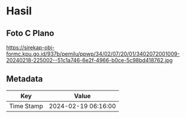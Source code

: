 # Hasil

## Foto C Plano

https://sirekap-obj-formc.kpu.go.id/937b/pemilu/ppwp/34/02/07/20/01/3402072001009-20240218-225002--51c1a746-6e2f-4966-b0ce-5c98bd418762.jpg


## Metadata

| Key        | Value               |
| ---------- | ------------------- |
| Time Stamp | 2024-02-19 06:16:00 |



